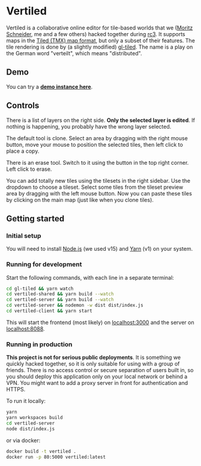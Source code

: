 # Vertiled

Vertiled is a collaborative online editor for tile-based worlds that we ([Moritz Schneider](https://github.com/bazumo), me and a few others) hacked together during [rc3](https://events.ccc.de/2020/09/04/rc3-remote-chaos-experience/). It supports maps in the [Tiled (TMX) map format](https://doc.mapeditor.org/en/stable/reference/tmx-map-format/), but only a subset of their features. The tile rendering is done by (a slightly modified) [gl-tiled](https://github.com/englercj/gl-tiled). The name is a play on the German word "verteilt", which means "distributed".

## Demo

You can try a [**demo instance here**](https://vertiled.do.walr.is/).

## Controls

There is a list of layers on the right side. **Only the selected layer is edited**. If nothing is happening, you probably have the wrong layer selected.

The default tool is clone. Select an area by dragging with the right mouse button, move your mouse to position the selected tiles, then left click to place a copy.

There is an erase tool. Switch to it using the button in the top right corner. Left click to erase.

You can add totally new tiles using the tilesets in the right sidebar. Use the dropdown to choose a tileset. Select some tiles from the tileset preview area by dragging with the left mouse button. Now you can paste these tiles by clicking on the main map (just like when you clone tiles).

## Getting started

### Initial setup

You will need to install [Node.js](https://nodejs.org) (we used v15) and [Yarn](https://yarnpkg.com/) (v1) on your system.

### Running for development

Start the following commands, with each line in a separate terminal:

```bash
cd gl-tiled && yarn watch
cd vertiled-shared && yarn build --watch
cd vertiled-server && yarn build --watch
cd vertiled-server && nodemon -w dist dist/index.js
cd vertiled-client && yarn start
```

This will start the frontend (most likely) on [localhost:3000](localhost:3000) and the server on [localhost:8088](localhost:8088).

### Running in production

**This project is not for serious public deployments**. It is something we quickly hacked together, so it is only suitable for using with a group of friends. There is no access control or secure separation of users built in, so you should deploy this application only on your local network or behind a VPN. You might want to add a proxy server in front for authentication and HTTPS.

To run it locally:

```bash
yarn
yarn workspaces build
cd vertiled-server
node dist/index.js
```

or via docker:

```bash
docker build -t vertiled .
docker run -p 80:5000 vertiled:latest
```
